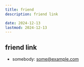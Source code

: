 ```yaml
---
title: friend
description: friend link

date: 2024-12-13
lastmod: 2024-12-13
---
```


## friend link

- somebody: some@example.com
